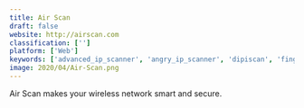 ```yaml
---
title: Air Scan
draft: false 
website: http://airscan.com
classification: ['']
platform: ['Web']
keywords: ['advanced_ip_scanner', 'angry_ip_scanner', 'dipiscan', 'fing', 'gestioip', 'haci', 'masscan', 'microsoft_ip_address_management_server', 'nmap', 'nmapsi4', 'port_authority', 'teemip', 'winmtr', 'zenmap', 'ipplan', 'mtr', 'phpipam']
image: 2020/04/Air-Scan.png
---
```

Air Scan makes your wireless network smart and secure.